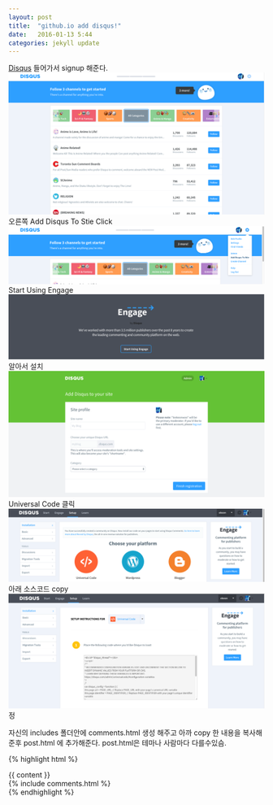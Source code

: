 ```yaml
---
layout: post
title:  "github.io add disqus!"
date:   2016-01-13 5:44
categories: jekyll update
---
```


<a href="https://disqus.com/">Disqus</a> 들어가서 signup 해준다.
![disqus1](https://raw.githubusercontent.com/ekeon/ekeon.github.io/master/image/disqus1.png)
오른쪽 Add Disqus To Stie Click
![disqus2](https://raw.githubusercontent.com/ekeon/ekeon.github.io/master/image/disqus2.png)
Start Using Engage
![disqus3](https://raw.githubusercontent.com/ekeon/ekeon.github.io/master/image/disqus3.png)
알아서 설치
![disqus4](https://raw.githubusercontent.com/ekeon/ekeon.github.io/master/image/disqus4.png)
Universal Code 클릭
![disqus5](https://raw.githubusercontent.com/ekeon/ekeon.github.io/master/image/disqus5.png)
아래 소스코드 copy
![disqus6](https://raw.githubusercontent.com/ekeon/ekeon.github.io/master/image/disqus6.png)정

자신의 includes 폴더안에 comments.html 생성 해주고 아까 copy 한 내용을 복사해준후 post.html 에 추가해준다.
post.html은 테마나 사람마다 다를수있슴.

{% highlight html %}
<!DOCTYPE html>
<html lang="en">
<head>
  <meta charset="utf-8">
  <meta name="viewport" content="width=device-width, initial-scale=1">
  <title>{% if page.title %}{{ page.title }}{% else %}{{ site.name }}{% endif %}</title>
  <link rel="stylesheet" href="//fonts.googleapis.com/css?family=Source+Sans+Pro:300,300i,600">
  <link rel="stylesheet" href="{{ site.baseurl }}/style.css">
  </head>
<body>
  <div class="container">
        <article class="content">
            {{ content }}
        <section class="comment">
        {% include comments.html %}
        </section>
    </article>
  </div>
</body>
</html>
{% endhighlight %}
